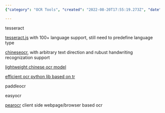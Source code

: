 ```yaml
---
{"category": "OCR Tools", "created": "2022-08-20T17:55:19.273Z", "date": "2022-08-20 17:55:19", "description": "This article compares various OCR (Optical Character Recognition) tools like tesseract.js, ChineseOCR, chineseocr_lite, TrWebOCR, paddleocr, easyocr, and PearOCR. These tools support multiple languages, different text directions, and handwriting recognition with varying capabilities.", "modified": "2022-11-04T09:57:04.686Z", "tags": ["ocr", "picture to text"], "title": "Ocr Tools"}

---
```


tesseract

[tesseract.js](https://github.com/naptha/tesseract.js) with 100+ language support, still need to predefine language type

[chineseocr](https://github.com/chineseocr/chineseocr), with arbitrary text direction and rubust handwriting recognization support

[lightweight chinese ocr model](https://github.com/DayBreak-u/chineseocr_lite)

[efficient ocr python lib based on tr](https://github.com/alisen39/TrWebOCR)

paddleocr

easyocr

[pearocr](https://github.com/PearOCR/website) client side webpage/browser based ocr
